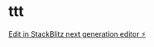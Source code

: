 # ttt

[Edit in StackBlitz next generation editor ⚡️](https://stackblitz.com/~/github.com/burakpakten16/ttt)